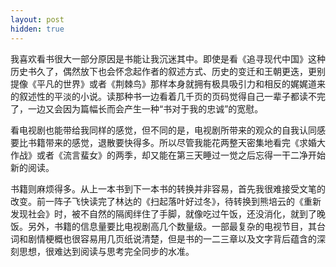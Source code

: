 ```yaml
---
layout: post
hidden: true
---
```

我喜欢看书很大一部分原因是书能让我沉迷其中。即使是看《追寻现代中国》这种历史书久了，偶然放下也会怀念起作者的叙述方式、历史的变迁和王朝更迭，更别提像《平凡的世界》或者《荆棘鸟》那样本身就拥有极具吸引力和相反的娓娓道来的叙述性的平淡的小说。读那种书一边看着几千页的页码觉得自己一辈子都读不完了，一边又会因为篇幅长而会产生一种“书对于我的忠诚”的宽慰。

看电视剧也能带给我同样的感觉，但不同的是，电视剧所带来的观众的自我认同感要比书籍带来的感觉，退散要快得多。所以尽管我能花两整天密集地看完《求婚大作战》或者《流言蜚女》的两季，却又能在第三天睡过一觉之后忘得一干二净开始新的阅读。

书籍则麻烦得多。从上一本书到下一本书的转换并非容易，首先我很难接受文笔的改变。前一阵子飞快读完了林达的《扫起落叶好过冬》，待转换到熊培云的《重新发现社会》时，被不自然的隔阂绊住了手脚，就像吃过午饭，还没消化，就到了晚饭。另外，书籍的信息量要比电视剧高几个数量级。一部最复杂的电视节目，其台词和剧情梗概也很容易用几页纸说清楚，但是书的一二三章以及文字背后蕴含的深刻思想，很难达到阅读与思考完全同步的水准。